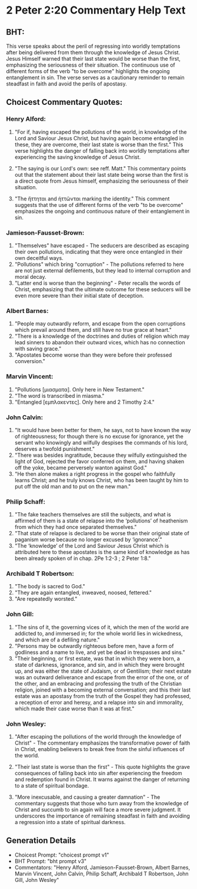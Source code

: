 # 2 Peter 2:20 Commentary Help Text

## BHT:
This verse speaks about the peril of regressing into worldly temptations after being delivered from them through the knowledge of Jesus Christ. Jesus Himself warned that their last state would be worse than the first, emphasizing the seriousness of their situation. The continuous use of different forms of the verb "to be overcome" highlights the ongoing entanglement in sin. The verse serves as a cautionary reminder to remain steadfast in faith and avoid the perils of apostasy.

## Choicest Commentary Quotes:
### Henry Alford:
1. "For if, having escaped the pollutions of the world, in knowledge of the Lord and Saviour Jesus Christ, but having again become entangled in these, they are overcome, their last state is worse than the first." This verse highlights the danger of falling back into worldly temptations after experiencing the saving knowledge of Jesus Christ.

2. "The saying is our Lord's own: see reff. Matt." This commentary points out that the statement about their last state being worse than the first is a direct quote from Jesus himself, emphasizing the seriousness of their situation.

3. "The ἥττηται and ἡττῶνται marking the identity." This comment suggests that the use of different forms of the verb "to be overcome" emphasizes the ongoing and continuous nature of their entanglement in sin.

### Jamieson-Fausset-Brown:
1. "Themselves" have escaped - The seducers are described as escaping their own pollutions, indicating that they were once entangled in their own deceitful ways.
2. "Pollutions" which bring "corruption" - The pollutions referred to here are not just external defilements, but they lead to internal corruption and moral decay.
3. "Latter end is worse than the beginning" - Peter recalls the words of Christ, emphasizing that the ultimate outcome for these seducers will be even more severe than their initial state of deception.

### Albert Barnes:
1. "People may outwardly reform, and escape from the open corruptions which prevail around them, and still have no true grace at heart."
2. "There is a knowledge of the doctrines and duties of religion which may lead sinners to abandon their outward vices, which has no connection with saving grace."
3. "Apostates become worse than they were before their professed conversion."

### Marvin Vincent:
1. "Pollutions [μιασματα]. Only here in New Testament." 
2. "The word is transcribed in miasma." 
3. "Entangled [εμπλακεντες]. Only here and 2 Timothy 2:4."

### John Calvin:
1. "It would have been better for them, he says, not to have known the way of righteousness; for though there is no excuse for ignorance, yet the servant who knowingly and wilfully despises the commands of his lord, deserves a twofold punishment."
2. "There was besides ingratitude, because they wilfully extinguished the light of God, rejected the favor conferred on them, and having shaken off the yoke, became perversely wanton against God."
3. "He then alone makes a right progress in the gospel who faithfully learns Christ; and he truly knows Christ, who has been taught by him to put off the old man and to put on the new man."

### Philip Schaff:
1. "The fake teachers themselves are still the subjects, and what is affirmed of them is a state of relapse into the ‘pollutions’ of heathenism from which they had once separated themselves."
2. "That state of relapse is declared to be worse than their original state of paganism worse because no longer excused by ‘ignorance’."
3. "The ‘knowledge’ of the Lord and Saviour Jesus Christ which is attributed here to these apostates is the same kind of knowledge as has been already spoken of in chap. 2Pe 1:2-3 ; 2 Peter 1:8."

### Archibald T Robertson:
1. "The body is sacred to God."
2. "They are again entangled, inweaved, noosed, fettered."
3. "Are repeatedly worsted."

### John Gill:
1. "The sins of it, the governing vices of it, which the men of the world are addicted to, and immersed in; for the whole world lies in wickedness, and which are of a defiling nature."
2. "Persons may be outwardly righteous before men, have a form of godliness and a name to live, and yet be dead in trespasses and sins."
3. "Their beginning, or first estate, was that in which they were born, a state of darkness, ignorance, and sin, and in which they were brought up, and was either the state of Judaism, or of Gentilism; their next estate was an outward deliverance and escape from the error of the one, or of the other, and an embracing and professing the truth of the Christian religion, joined with a becoming external conversation; and this their last estate was an apostasy from the truth of the Gospel they had professed, a reception of error and heresy, and a relapse into sin and immorality, which made their case worse than it was at first."

### John Wesley:
1. "After escaping the pollutions of the world through the knowledge of Christ" - The commentary emphasizes the transformative power of faith in Christ, enabling believers to break free from the sinful influences of the world.

2. "Their last state is worse than the first" - This quote highlights the grave consequences of falling back into sin after experiencing the freedom and redemption found in Christ. It warns against the danger of returning to a state of spiritual bondage.

3. "More inexcusable, and causing a greater damnation" - The commentary suggests that those who turn away from the knowledge of Christ and succumb to sin again will face a more severe judgment. It underscores the importance of remaining steadfast in faith and avoiding a regression into a state of spiritual darkness.


## Generation Details
- Choicest Prompt: "choicest prompt v1"
- BHT Prompt: "bht prompt v3"
- Commentators: "Henry Alford, Jamieson-Fausset-Brown, Albert Barnes, Marvin Vincent, John Calvin, Philip Schaff, Archibald T Robertson, John Gill, John Wesley"
